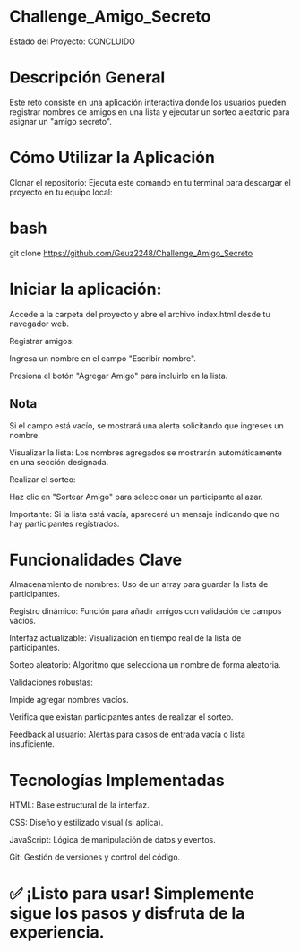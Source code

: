 # Challenge_Amigo_Secreto

Estado del Proyecto: CONCLUIDO

# Descripción General
Este reto consiste en una aplicación interactiva donde los usuarios pueden registrar nombres de amigos en una lista y ejecutar un sorteo aleatorio para asignar un "amigo secreto".

# Cómo Utilizar la Aplicación

  Clonar el repositorio:
  Ejecuta este comando en tu terminal para descargar el proyecto en tu equipo local:

  # bash
  
  git clone https://github.com/Geuz2248/Challenge_Amigo_Secreto
  
  # Iniciar la aplicación:
  Accede a la carpeta del proyecto y abre el archivo index.html desde tu navegador web.

  Registrar amigos:
  
  Ingresa un nombre en el campo "Escribir nombre".
  
  Presiona el botón "Agregar Amigo" para incluirlo en la lista.
  
  ## Nota 
  Si el campo está vacío, se mostrará una alerta solicitando que ingreses un nombre.
  
  Visualizar la lista:
  Los nombres agregados se mostrarán automáticamente en una sección designada.
  
  Realizar el sorteo:
  
  Haz clic en "Sortear Amigo" para seleccionar un participante al azar.
  
  Importante: Si la lista está vacía, aparecerá un mensaje indicando que no hay participantes registrados.


# Funcionalidades Clave
  
Almacenamiento de nombres: Uso de un array para guardar la lista de participantes.
  
Registro dinámico: Función para añadir amigos con validación de campos vacíos.
  
Interfaz actualizable: Visualización en tiempo real de la lista de participantes.
  
Sorteo aleatorio: Algoritmo que selecciona un nombre de forma aleatoria.
  
Validaciones robustas:
  
Impide agregar nombres vacíos.
  
Verifica que existan participantes antes de realizar el sorteo.
  
Feedback al usuario: Alertas para casos de entrada vacía o lista insuficiente.
  

# Tecnologías Implementadas
  
  HTML: Base estructural de la interfaz.
  
  CSS: Diseño y estilizado visual (si aplica).
  
  JavaScript: Lógica de manipulación de datos y eventos.
  
  Git: Gestión de versiones y control del código.
  
  
  # ✅ ¡Listo para usar! Simplemente sigue los pasos y disfruta de la experiencia.
